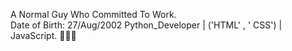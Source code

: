 A Normal Guy Who Committed To Work.  
Date of Birth: 27/Aug/2002 
Python_Developer | 
 ('HTML' , ' CSS') | 
JavaScript.
🌠🌠🌠


